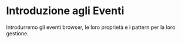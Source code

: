 # Introduzione agli Eventi

Introdurremo gli eventi browser, le loro proprietà e i pattern per la loro gestione.
